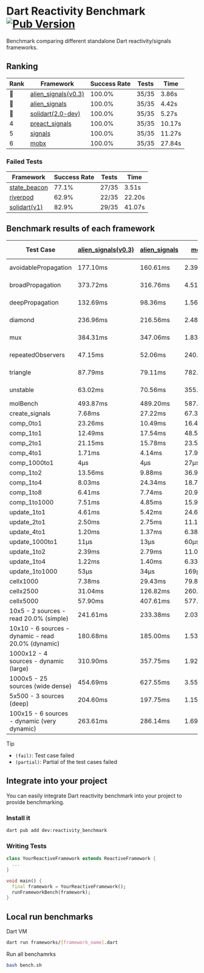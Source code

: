 # Dart Reactivity Benchmark [![Pub Version](https://img.shields.io/pub/v/reactivity_benchmark)](https://pub.dev/packages/reactivity_benchmark)

Benchmark comparing different standalone Dart reactivity/signals frameworks.

## Ranking

<!-- ranking start -->
| Rank | Framework | Success Rate | Tests | Time |
|------|-----------|--------------|-------|------|
| 🥇 | [alien_signals(v0.3)](https://github.com/medz/alien-signals-dart) | 100.0% | 35/35 | 3.86s |
| 🥈 | [alien_signals](https://github.com/medz/alien-signals-dart) | 100.0% | 35/35 | 4.42s |
| 🥉 | [solidart(2.0-dev)](https://github.com/nank1ro/solidart/tree/dev) | 100.0% | 35/35 | 5.27s |
| 4 | [preact_signals](https://pub.dev/packages/preact_signals) | 100.0% | 35/35 | 10.17s |
| 5 | [signals](https://github.com/rodydavis/signals.dart) | 100.0% | 35/35 | 11.27s |
| 6 | [mobx](https://github.com/mobxjs/mobx.dart) | 100.0% | 35/35 | 27.84s |

<!-- ranking end -->

### **Failed Tests**

<!-- fail start -->
| Framework | Success Rate | Tests | Time |
|-----------|--------------|-------|------|
| [state_beacon](https://github.com/jinyus/dart_beacon) | 77.1% | 27/35 | 3.51s |
| [riverpod](https://github.com/rrousselGit/riverpod) | 62.9% | 22/35 | 22.20s |
| [solidart(v1)](https://github.com/nank1ro/solidart) | 82.9% | 29/35 | 41.07s |

<!-- fail end -->

## Benchmark results of each framework

<!-- test-case start -->
| Test Case | [alien_signals(v0.3)](https://github.com/medz/alien-signals-dart) | [alien_signals](https://github.com/medz/alien-signals-dart) | [mobx](https://github.com/mobxjs/mobx.dart) | [preact_signals](https://pub.dev/packages/preact_signals) | [riverpod](https://github.com/rrousselGit/riverpod) | [signals](https://github.com/rodydavis/signals.dart) | [solidart(2.0-dev)](https://github.com/nank1ro/solidart/tree/dev) | [solidart(v1)](https://github.com/nank1ro/solidart) | [state_beacon](https://github.com/jinyus/dart_beacon) |
|---|---|---|---|---|---|---|---|---|---|
| avoidablePropagation | 177.10ms | 160.61ms | 2.39s | 205.59ms | 1.35s | 205.36ms | 273.15ms | 2.28s | 164.24ms (fail) |
| broadPropagation | 373.72ms | 316.76ms | 4.51s | 449.74ms | 80.34ms (fail) | 448.55ms | 506.16ms | 5.72s | 6.75ms (fail) |
| deepPropagation | 132.69ms | 98.36ms | 1.56s | 179.53ms | 1.89s (fail) | 166.28ms | 169.26ms | 2.09s | 145.89ms (fail) |
| diamond | 236.96ms | 216.56ms | 2.48s | 279.58ms | 2.59s (fail) | 278.36ms | 348.72ms | 3.56s | 185.06ms (fail) |
| mux | 384.31ms | 347.06ms | 1.83s | 404.66ms | 565.58ms (fail) | 414.26ms | 451.69ms | 2.12s | 191.22ms (fail) |
| repeatedObservers | 47.15ms | 52.06ms | 240.73ms | 40.10ms | 388.74ms (fail) | 45.08ms | 81.46ms | 238.69ms | 54.68ms (fail) |
| triangle | 87.79ms | 79.11ms | 782.84ms | 97.77ms | 885.52ms (fail) | 100.46ms | 121.14ms | 1.18s | 79.08ms (fail) |
| unstable | 63.02ms | 70.56ms | 355.00ms | 69.20ms | 603.73ms (fail) | 79.19ms | 99.17ms | 359.96ms | 335.50ms (fail) |
| molBench | 493.87ms | 489.20ms | 587.46ms | 486.77ms | 11.31ms | 486.17ms | 492.40ms | 1.72s | 938μs |
| create_signals | 7.68ms | 27.22ms | 67.33ms | 4.61ms | 23.13ms | 25.89ms | 75.72ms | 56.52ms | 64.56ms |
| comp_0to1 | 23.26ms | 10.49ms | 16.47ms | 17.53ms | 13.43ms | 11.77ms | 27.61ms | 23.66ms | 54.42ms |
| comp_1to1 | 12.49ms | 17.54ms | 48.50ms | 12.52ms | 22.81ms | 30.02ms | 44.14ms | 32.18ms | 61.10ms |
| comp_2to1 | 21.15ms | 15.78ms | 23.54ms | 17.59ms | 24.59ms | 8.29ms | 18.24ms | 40.69ms | 43.20ms |
| comp_4to1 | 1.71ms | 4.14ms | 17.91ms | 9.40ms | 7.19ms | 2.74ms | 9.57ms | 37.49ms | 18.82ms |
| comp_1000to1 | 4μs | 4μs | 27μs | 6μs | 3μs | 8μs | 38μs | 2.69ms | 43μs |
| comp_1to2 | 13.56ms | 9.88ms | 36.96ms | 18.72ms | 10.98ms | 24.55ms | 37.56ms | 28.56ms | 48.46ms |
| comp_1to4 | 8.03ms | 24.34ms | 18.73ms | 25.41ms | 24.50ms | 22.29ms | 19.83ms | 30.81ms | 47.50ms |
| comp_1to8 | 6.41ms | 7.74ms | 20.97ms | 6.93ms | 5.38ms | 12.02ms | 24.27ms | 26.78ms | 44.12ms |
| comp_1to1000 | 7.51ms | 4.85ms | 15.94ms | 4.72ms | 4.62ms | 4.51ms | 16.82ms | 18.51ms | 39.00ms |
| update_1to1 | 4.61ms | 5.42ms | 24.66ms | 8.70ms | 82.36ms | 8.90ms | 15.98ms | 43.20ms | 5.63ms |
| update_2to1 | 2.50ms | 2.75ms | 11.19ms | 4.28ms | 42.15ms | 4.73ms | 7.83ms | 21.43ms | 2.83ms |
| update_4to1 | 1.20ms | 1.37ms | 6.38ms | 2.22ms | 19.92ms | 2.30ms | 3.97ms | 10.81ms | 1.41ms |
| update_1000to1 | 11μs | 13μs | 60μs | 21μs | 169μs | 22μs | 40μs | 120μs | 14μs |
| update_1to2 | 2.39ms | 2.79ms | 11.03ms | 4.61ms | 42.50ms | 4.48ms | 7.83ms | 21.17ms | 2.83ms |
| update_1to4 | 1.22ms | 1.40ms | 6.33ms | 2.18ms | 20.34ms | 2.25ms | 4.03ms | 10.81ms | 1.43ms |
| update_1to1000 | 53μs | 34μs | 169μs | 166μs | 122μs | 63μs | 181μs | 213μs | 383μs |
| cellx1000 | 7.38ms | 29.43ms | 79.82ms | 9.97ms | N/A | 10.36ms | 14.08ms | 181.93ms | 6.44ms |
| cellx2500 | 31.04ms | 126.82ms | 260.77ms | 31.68ms | N/A | 30.16ms | 33.98ms | 548.73ms | 32.91ms |
| cellx5000 | 57.90ms | 407.61ms | 577.41ms | 111.46ms | N/A | 81.91ms | 76.78ms | 1.24s | 88.64ms |
| 10x5 - 2 sources - read 20.0% (simple) | 241.61ms | 233.38ms | 2.03s | 433.65ms | 2.14s | 530.44ms | 359.04ms | 2.71s (partial) | 253.62ms |
| 10x10 - 6 sources - dynamic - read 20.0% (dynamic) | 180.68ms | 185.00ms | 1.53s | 262.19ms | 1.44s (partial) | 297.04ms | 242.42ms | 2.43s (partial) | 203.89ms |
| 1000x12 - 4 sources - dynamic (large) | 310.90ms | 357.75ms | 1.92s | 3.58s | 2.50s (partial) | 3.75s | 464.25ms | 4.13s (partial) | 355.36ms |
| 1000x5 - 25 sources (wide dense) | 454.69ms | 627.55ms | 3.55s | 2.71s | 4.30s | 3.46s | 592.02ms | 5.22s (partial) | 498.23ms |
| 5x500 - 3 sources (deep) | 204.60ms | 197.75ms | 1.15s | 233.18ms | 1.37s | 225.01ms | 245.98ms | 2.10s (partial) | 207.58ms |
| 100x15 - 6 sources - dynamic (very dynamic) | 263.61ms | 286.14ms | 1.69s | 440.89ms | 1.73s (partial) | 496.27ms | 380.44ms | 2.83s (partial) | 260.56ms |

<!-- test-case end -->

> [!TIP]
> - `(fail)`: Test case failed
> - `(partial)`: Partial of the test cases failed

## Integrate into your project

You can easily integrate Dart reactivity benchmark into your project to provide benchmarking.

### Install it

```bash
dart pub add dev:reactivity_benchmark
```

### Writing Tests

```dart
class YourReactiveFramework extends ReactiveFramework {
  ...
}

void main() {
  final framework = YourReactiveFramework();
  runFrameworkBench(framework);
}
```

## Local run benchmarks

Dart VM
```bash
dart run frameworks/[framework_name].dart
```

Run all benchamrks
```bash
bash bench.sh
```
